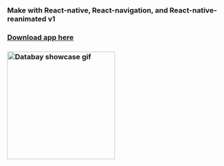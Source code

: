 ### Make with React-native, React-navigation, and React-native-reanimated v1

<h3><a href="https://github.com/Drzaln/react-native-football/suites/1841724377/artifacts/35641727" >Download app here</a><h3>

<img src="video.gif" alt="Databay showcase gif" title="App showcase gif" width="250"/>